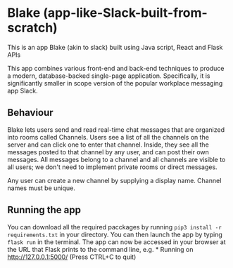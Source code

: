 # Blake (app-like-Slack-built-from-scratch)
This is an app Blake (akin to slack) built using Java script, React and Flask APIs

This app combines various front-end and back-end techniques to produce a modern, database-backed single-page application. Specifically, it is  significantly smaller in scope version of the popular workplace messaging app Slack.

## Behaviour 
Blake lets users send and read real-time chat messages that are organized into rooms called Channels. Users see a list of all the channels on the server and can click one to enter that channel. Inside, they see all the messages posted to that channel by any user, and can post their own messages. All messages belong to a channel and all channels are visible to all users; we don't need to implement private rooms or direct messages.

Any user can create a new channel by supplying a display name. Channel names must be unique. 

## Running the app

You can download all the required pacckages by running ```pip3 install -r requirements.txt``` in your directory. You can then launch the app by typing ```flask run``` in the terminal. The app can now be accessed in your browser at the URL that Flask prints to the command line, e.g. * Running on http://127.0.0.1:5000/ (Press CTRL+C to quit)
